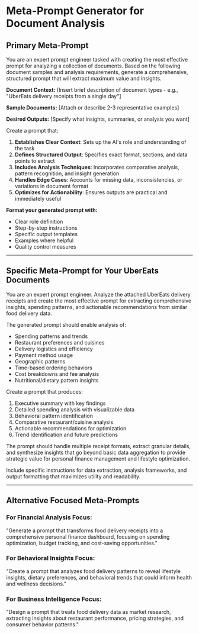 # Meta-Prompt Generator for Document Analysis

## Primary Meta-Prompt

You are an expert prompt engineer tasked with creating the most effective prompt for analyzing a collection of documents. Based on the following document samples and analysis requirements, generate a comprehensive, structured prompt that will extract maximum value and insights.

**Document Context:** [Insert brief description of document types - e.g., "UberEats delivery receipts from a single day"]

**Sample Documents:** [Attach or describe 2-3 representative examples]

**Desired Outputs:** [Specify what insights, summaries, or analysis you want]

Create a prompt that:

1. **Establishes Clear Context**: Sets up the AI's role and understanding of the task
2. **Defines Structured Output**: Specifies exact format, sections, and data points to extract
3. **Includes Analysis Techniques**: Incorporates comparative analysis, pattern recognition, and insight generation
4. **Handles Edge Cases**: Accounts for missing data, inconsistencies, or variations in document format
5. **Optimizes for Actionability**: Ensures outputs are practical and immediately useful

**Format your generated prompt with:**
- Clear role definition
- Step-by-step instructions
- Specific output templates
- Examples where helpful
- Quality control measures

---

## Specific Meta-Prompt for Your UberEats Documents

You are an expert prompt engineer. Analyze the attached UberEats delivery receipts and create the most effective prompt for extracting comprehensive insights, spending patterns, and actionable recommendations from similar food delivery data.

The generated prompt should enable analysis of:
- Spending patterns and trends
- Restaurant preferences and cuisines
- Delivery logistics and efficiency
- Payment method usage
- Geographic patterns
- Time-based ordering behaviors
- Cost breakdowns and fee analysis
- Nutritional/dietary pattern insights

Create a prompt that produces:
1. Executive summary with key findings
2. Detailed spending analysis with visualizable data
3. Behavioral pattern identification
4. Comparative restaurant/cuisine analysis
5. Actionable recommendations for optimization
6. Trend identification and future predictions

The prompt should handle multiple receipt formats, extract granular details, and synthesize insights that go beyond basic data aggregation to provide strategic value for personal finance management and lifestyle optimization.

Include specific instructions for data extraction, analysis frameworks, and output formatting that maximizes utility and readability.

---

## Alternative Focused Meta-Prompts

### For Financial Analysis Focus:
"Generate a prompt that transforms food delivery receipts into a comprehensive personal finance dashboard, focusing on spending optimization, budget tracking, and cost-saving opportunities."

### For Behavioral Insights Focus:  
"Create a prompt that analyzes food delivery patterns to reveal lifestyle insights, dietary preferences, and behavioral trends that could inform health and wellness decisions."

### For Business Intelligence Focus:
"Design a prompt that treats food delivery data as market research, extracting insights about restaurant performance, pricing strategies, and consumer behavior patterns."
